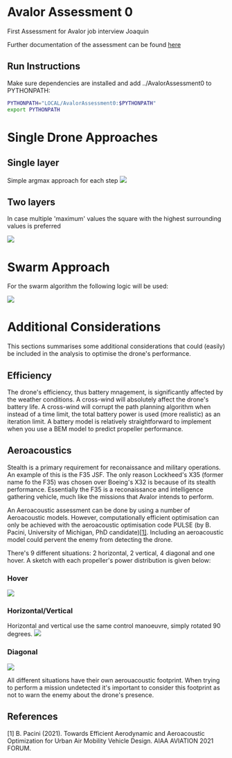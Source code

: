 # Avalor Assessment 0
First Assessment for Avalor job interview Joaquin

Further documentation of the assessment can be found [here](https://github.com/jexalto/AvalorAssessment0/blob/main/docs/CS%20Assessment%201.md)

## Run Instructions
Make sure dependencies are installed and add ../AvalorAssessment0 to PYTHONPATH:

```bash
PYTHONPATH="LOCAL/AvalorAssessment0:$PYTHONPATH"
export PYTHONPATH
```
# Single Drone Approaches
## Single layer
Simple argmax approach for each step
![](https://github.com/jexalto/AvalorAssessment0/blob/feature/algo/extra_layer/src/data/gifs/video_grid20_time30_singlelayer.gif)

## Two layers
In case multiple 'maximum' values the square with the highest surrounding values is preferred

![](https://github.com/jexalto/AvalorAssessment0/blob/feature/algo/extra_layer/src/data/gifs/video_grid20_time30_twolayers.gif)

# Swarm Approach
For the swarm algorithm the following logic will be used:

![](https://github.com/jexalto/AvalorAssessment0/blob/feature/algo/extra_layer/docs/figs/swarm_circular_approach.jpeg)

# Additional Considerations
This sections summarises some additional considerations that could (easily) be included in the analysis to optimise the drone's performance.

## Efficiency
The drone's efficiency, thus battery mnagement, is significantly affected by the weather conditions. A cross-wind will absolutely affect the drone's battery life. A cross-wind will corrupt the path planning algorithm when instead of a time limit, the total battery power is used (more realistic) as an iteration limit.
A battery model is relatively straightforward to implement when you use a BEM model to predict propeller performance.

## Aeroacoustics
Stealth is a primary requirement for reconaissance and military operations. An example of this is the F35 JSF. The only reason Lockheed's X35 (former name fo the F35) was chosen over Boeing's X32 is because of its stealth performance. Essentially the F35 is a reconaissance and intelligence gathering vehicle, much like the missions that Avalor intends to perform.

An Aeroacoustic assessment can be done by using a number of Aeroacoustic models. However, computationally efficient optimisation can only be achieved with the aeroacoustic optimisation code PULSE (by B. Pacini, University of Michigan, PhD candidate)[[1]](#PULSE). Including an aeroacoustic model could pervent the enemy from detecting the drone.

There's 9 different situations: 2 horizontal, 2 vertical, 4 diagonal and one hover. A sketch with each propeller's power distribution is given below:

### Hover
![](https://github.com/jexalto/AvalorAssessment0/blob/feature/algo/swarm/src/data/gifs/hover.png)

### Horizontal/Vertical
Horizontal and vertical use the same control manoeuvre, simply rotated 90 degrees.
![](https://github.com/jexalto/AvalorAssessment0/blob/feature/algo/swarm/src/data/gifs/horizontal.png)

### Diagonal
![](https://github.com/jexalto/AvalorAssessment0/blob/feature/algo/swarm/src/data/gifs/diagonal.png)

All different situations have their own aerouacoustic footprint. When trying to perform a mission undetected it's important to consider this footprint as not to warn the enemy about the drone's presence.

## References
<a id="PULSE">[1]</a> 
B. Pacini (2021). 
Towards Efficient Aerodynamic and Aeroacoustic Optimization for Urban Air Mobility Vehicle Design. 
AIAA AVIATION 2021 FORUM.